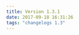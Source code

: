 ```yaml
---
title: Version 1.3.1
date: 2017-09-18 16:31:26 
tags: "changelogs 1.3"
---
```


<script src="https://gist.github.com/spinnaker-release/e9919e8bdbe478354d3b8352e665e6d3.js"></script>